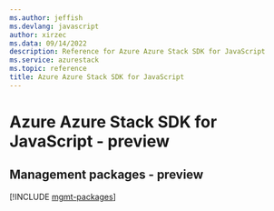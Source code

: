 ```yaml
---
ms.author: jeffish
ms.devlang: javascript
author: xirzec
ms.data: 09/14/2022
description: Reference for Azure Azure Stack SDK for JavaScript
ms.service: azurestack
ms.topic: reference
title: Azure Azure Stack SDK for JavaScript
---
```

# Azure Azure Stack SDK for JavaScript - preview

## Management packages - preview
[!INCLUDE [mgmt-packages](azure-stack-mgmt-index.md)]